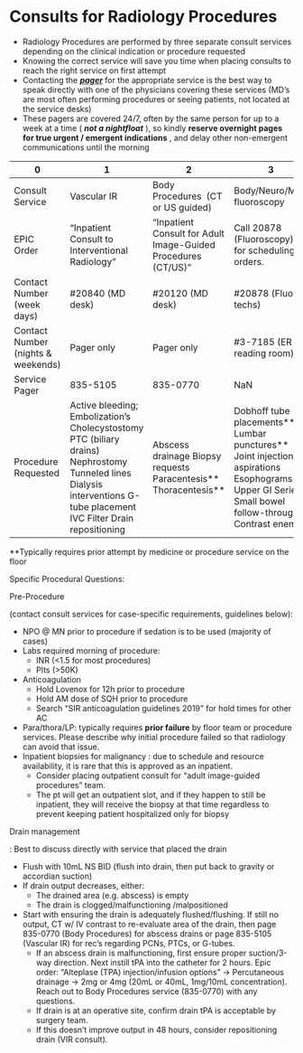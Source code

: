 # Consults for Radiology Procedures

-   Radiology Procedures are performed by three separate consult
    services depending on the clinical indication or procedure requested
-   Knowing the correct service will save you time when placing consults
    to reach the right service on first attempt
-   Contacting the ***<u>pager</u>*** for the appropriate service is the
    best way to speak directly with one of the physicians covering these
    services (MD’s are most often performing procedures or seeing
    patients, not located at the service desks)
-   These pagers are covered 24/7, often by the same person for up to a
    week at a time ( ***not a nightfloat*** ), so kindly **reserve
    overnight pages for true urgent / emergent indications** , and delay
    other non-emergent communications until the morning

| 0                                  | 1                                                                                                                                                                      | 2                                                                   | 3                                                                                                                                                      |
|------------------------------------|------------------------------------------------------------------------------------------------------------------------------------------------------------------------|---------------------------------------------------------------------|--------------------------------------------------------------------------------------------------------------------------------------------------------|
| Consult Service                    | Vascular IR                                                                                                                                                            | Body Procedures  (CT or US guided)                                  | Body/Neuro/MSK fluoroscopy                                                                                                                             |
| EPIC Order                         | “Inpatient Consult to Interventional Radiology”                                                                                                                        | “Inpatient Consult for Adult Image-Guided Procedures (CT/US)”       | Call 20878 (Fluoroscopy) for scheduling & orders.                                                                                                      |
| Contact Number (week days)         | #20840 (MD desk)                                                                                                                                                       | #20120 (MD desk)                                                    | #20878 (Fluoro techs)                                                                                                                                  |
| Contact Number (nights & weekends) | Pager only                                                                                                                                                             | Pager only                                                          | #3-7185 (ER reading room)                                                                                                                              |
| Service Pager                      | 835-5105                                                                                                                                                               | 835-0770                                                            | NaN                                                                                                                                                    |
| Procedure Requested                | Active bleeding; Embolization’s Cholecystostomy PTC (biliary drains) Nephrostomy Tunneled lines Dialysis interventions G-tube placement IVC Filter Drain repositioning | Abscess drainage Biopsy requests Paracentesis\*\* Thoracentesis\*\* | Dobhoff tube placements\*\* Lumbar punctures\*\* Joint injections / aspirations Esophograms Upper GI Series Small bowel follow-through Contrast enemas |

\*\*Typically requires prior attempt by medicine or procedure service on
the floor

Specific Procedural Questions:

Pre-Procedure

(contact consult services for case-specific requirements, guidelines
below):

-   NPO @ MN prior to procedure if sedation is to be used (majority of
    cases)
-   Labs required morning of procedure:
    -   INR (\<1.5 for most procedures)
    -   Plts (>50K)
-   Anticoagulation
    -   Hold Lovenox for 12h prior to procedure
    -   Hold AM dose of SQH prior to procedure
    -   Search “SIR anticoagulation guidelines 2019” for hold times for
        other AC
-   Para/thora/LP: typically requires **prior failure** by floor team or
    procedure services. Please describe why initial procedure failed so
    that radiology can avoid that issue.
-   Inpatient biopsies for malignancy
    : due to schedule and resource availability, it is rare that this is
    approved as an inpatient.
    -   Consider placing outpatient consult for “adult image-guided
        procedures” team.
    -   The pt will get an outpatient slot, and if they happen to still
        be inpatient, they will receive the biopsy at that time
        regardless to prevent keeping patient hospitalized only for
        biopsy

Drain management

: Best to discuss directly with service that placed the drain

-   Flush with 10mL NS BID (flush into drain, then put back to gravity
    or accordian suction)
-   If drain output decreases, either:
    -   The drained area (e.g. abscess) is empty
    -   The drain is clogged/malfunctioning /malpositioned
-   Start with ensuring the drain is adequately flushed/flushing. If
    still no output, CT w/ IV contrast to re-evaluate area of the drain,
    then page 835-0770 (Body Procedures) for abscess drains or page
    835-5105
    (Vascular IR) for rec’s regarding PCNs, PTCs, or G-tubes.
    -   If an abscess drain is malfunctioning, first ensure proper
        suction/3-way direction. Next instill tPA into the catheter for
        2 hours. Epic order: “Alteplase (TPA) injection/infusion
        options” -> Percutaneous drainage -> 2mg or 4mg (20mL or 40mL,
        1mg/10mL concentration). Reach out to Body Procedures service
        (835-0770) with any questions.
    -   If drain is at an operative site, confirm drain tPA is
        acceptable by surgery team.
    -   If this doesn’t improve output in 48 hours, consider
        repositioning drain (VIR consult).
